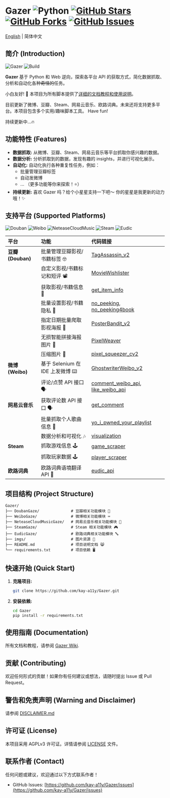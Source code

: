 # Gazer ![Python](https://img.shields.io/badge/Python-rgb(54,110,170)) [![GitHub Stars](https://img.shields.io/github/stars/kay-a11y/Gazer.svg?style=social&label=Star&maxAge=2592000)](https://github.com/kay-a11y/Gazer/stargazers) [![GitHub Forks](https://img.shields.io/github/forks/kay-a11y/Gazer.svg?style=social&label=Fork&maxAge=2592000)](https://github.com/kay-a11y/Gazer/fork) [![GitHub Issues](https://img.shields.io/github/issues/kay-a11y/Gazer.svg)](https://github.com/kay-a11y/Gazer/issues)

[English](README_en.md) | 简体中文

## 简介 (Introduction) 

![Gazer](https://img.shields.io/badge/Gazer-v1.0-brightgreen) ![Build](https://img.shields.io/badge/Build-Passing-green)

**Gazer** 基于 Python 和 Web 逆向，探索各平台 API 的获取方式，简化数据抓取、分析和自动化各种~~奇怪的~~任务。

小白友好! 🌟 本项目为所有脚本提供了[详细的文档教程和使用说明](https://github.com/kay-a11y/Gazer/wiki)。

目前更新了微博、豆瓣、Steam、网易云音乐、欧路词典。未来还将支持更多平台。本项目包含多个实用/趣味脚本工具。 Have fun!

持续更新中...🔥

## 功能特性 (Features)

*   **数据抓取:** 从微博、豆瓣、Steam、网易云音乐等平台抓取你感兴趣的数据。
*   **数据分析:** 分析抓取到的数据，发现有趣的 insights，并进行可视化展示。
*   **自动化:** 自动化执行各种重复性任务，例如：
    *   批量管理豆瓣标签
    *   自动发微博
    *   ... （更多功能等你来探索！⭐）
*   **持续更新:** 喜欢 Gazer 吗？给个小星星支持一下吧～ 你的星星是我更新的动力哦！✨

## 支持平台 (Supported Platforms) 

![Douban](https://img.shields.io/badge/豆瓣-Douban-rgb(34,194,82)) ![Weibo](https://img.shields.io/badge/微博-Weibo-rgb(175,179,65)) ![NeteaseCloudMusic](https://img.shields.io/badge/网易云音乐-NeteaseCloudMusic-rgb(196,68,68)) ![Steam](https://img.shields.io/badge/Steam-rgb(24,51,141)) ![Eudic](https://img.shields.io/badge/欧路词典-Eudic-rgb(36,91,163))


| 平台               | 功能                                                         | 代码链接                                                                                  |
| :----------------- | :----------------------------------------------------------- | :---------------------------------------------------------------------------------------- |
| **豆瓣 (Douban)** | 批量管理豆瓣影视/书籍标签 🤓                           | [TagAssassin_v2](/DoubanGaze/src/API/TagAssassin_v2.py)                                 |
|                    | 自定义影视/书籍标记和短评 📽️                              | [MovieWishlister](/DoubanGaze/src/API/MovieWishlister.py)                               |
|                    | 获取影视/书籍信息 🎫                              | [get_item_info](/DoubanGaze/src/API/get_item_info.py)                               |
|                    | 批量设置影视/书籍隐私 🙊                         | [no_peeking](/DoubanGaze/src/no_peeking.py), [no_peeking4book](/DoubanGaze/src/no_peeking4book.py) |
|                    | 指定日期批量爬取影视海报 🧩                           | [PosterBandit_v2](/DoubanGaze/src/PosterBandit_v2.py)                                     |
|                    | 无损智能拼接海报图片 📌                                   | [PixelWeaver](/DoubanGaze/utils/PixelWeaver.py)                                          |
|                    | 压缩图片 📌                                               | [pixel_squeezer_cv2](/DoubanGaze/utils/pixel_squeezer_cv2.py)                            |
| **微博 (Weibo)**   | 基于 Selenium 在 IDE 上发微博 ⌨️                         | [GhostwriterWeibo_v2](/WeiboGaze/src/GhostwriterWeibo_v2.py)                           |
|                    | 评论/点赞 API 接口 🗣️                                       | [comment_weibo_api](/WeiboGaze/src/API/comment_weibo_api.py), [like_weibo_api](/WeiboGaze/src/API/like_weibo_api.py) |
| **网易云音乐**     | 获取评论数 API 接口 🗣️                                       | [get_comment](/NeteaseCloudMusicGaze/src/API/get_comment.py)                             |
|                    | 批量抓取个人歌曲信息 🎼                                       | [yo_i_pwned_your_playlist](/NeteaseCloudMusicGaze/src/yo_i_pwned_your_playlist.py)         |
|                    | 数据分析和可视化 🎶                                           | [visualization](/NeteaseCloudMusicGaze/src/visualization.py)                               |
| **Steam**         | 抓取游戏信息 🕹️                                             | [game_scraper](/SteamGaze/src/game_scraper.py)                                           |
|                    | 抓取玩家数据 🕹️                                             | [player_scraper](/SteamGaze/src/player_scraper.py)                                         |
| **欧路词典**       | 欧路词典语境翻译 API 🔣                                      | [eudic_api](/EudicGaze/src/eudic_api.py)                                                   |


## 项目结构 (Project Structure)

```
Gazer/
├── DoubanGaze/              # 豆瓣相关功能模块 🫛
├── WeiboGaze/               # 微博相关功能模块 ⌨️
├── NeteaseCloudMusicGaze/   # 网易云音乐相关功能模块 🎵
├── SteamGaze/               # Steam 相关功能模块 🎮
├── EudicGaze/               # 欧路词典相关功能模块 🔤
├── imgs/                    # 图片资源 🧩
├── README.md                # 项目说明文档 😸
└── requirements.txt         # 项目依赖 🖥️
```

## 快速开始 (Quick Start)

1. **克隆项目:**
    ```bash
    git clone https://github.com/kay-a11y/Gazer.git
    ```
2. **安装依赖:**
    ```bash
    cd Gazer
    pip install -r requirements.txt
    ```

## 使用指南 (Documentation)

所有文档和教程，请参阅 [Gazer Wiki](https://github.com/kay-a11y/Gazer/wiki).

## 贡献 (Contributing)

欢迎任何形式的贡献！如果你有任何建议或想法，请随时提出 Issue 或 Pull Request。

## **警告和免责声明 (Warning and Disclaimer)**

请参阅 [DISCLAIMER.md](DISCLAIMER.md)

## 许可证 (License)

本项目采用 AGPLv3 许可证。详情请参阅 [LICENSE](LICENSE) 文件。

## 联系作者 (Contact)

任何问题或建议，欢迎通过以下方式联系作者！

* GitHub Issues: [https://github.com/kay-a11y/Gazer/issues](https://github.com/kay-a11y/Gazer/issues)